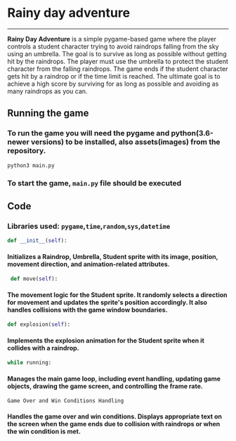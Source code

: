 # Rainy day adventure
------
**Rainy Day Adventure** is a simple pygame-based game where the player controls a student character trying to avoid raindrops falling from the sky using an umbrella. The goal is to survive as long as possible without getting hit by the raindrops.
The player must use the umbrella to protect the student character from the falling raindrops. The game ends if the student character gets hit by a raindrop or if the time limit is reached. The ultimate goal is to achieve a high score by surviving for as long as possible and avoiding as many raindrops as you can.

## Running the game 
### To run the game you will need the pygame and python(3.6-newer versions) to be installed, also assets(images) from the repository.
``` python
python3 main.py
```
### To start the game, ``` main.py ``` file should be executed
## Code
### Libraries used: ```pygame```,```time```,```random```,```sys```,```datetime```
``` python 
def __init__(self):
 ```
#### Initializes a Raindrop, Umbrella, Student sprite with its image, position, movement direction, and animation-related attributes.
``` python 
 def move(self):
 ```
#### The movement logic for the Student sprite. It randomly selects a direction for movement and updates the sprite's position accordingly. It also handles collisions with the game window boundaries.
``` python 
def explosion(self):
 ```
#### Implements the explosion animation for the Student sprite when it collides with a raindrop.
``` python 
while running:
``` 
#### Manages the main game loop, including event handling, updating game objects, drawing the game screen, and controlling the frame rate.
``` Game Over and Win Conditions Handling ``` 
#### Handles the game over and win conditions. Displays appropriate text on the screen when the game ends due to collision with raindrops or when the win condition is met.
